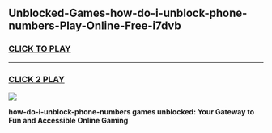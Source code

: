 
## Unblocked-Games-how-do-i-unblock-phone-numbers-Play-Online-Free-i7dvb
<h3>
<a href="https://premium76.site?title=how-do-i-unblock-phone-numbers&ref=26A">CLICK TO PLAY</a></h3>
<hr>

<h3>
<a href="https://premium76.site?title=how-do-i-unblock-phone-numbers&ref=26A">CLICK 2 PLAY</a>
  
</h3>

<a href="https://premium76.site?title=how-do-i-unblock-phone-numbers&ref=26A"><img src="https://clearcache.store/games.png"></a>


**how-do-i-unblock-phone-numbers games unblocked: Your Gateway to Fun and Accessible Online Gaming**
